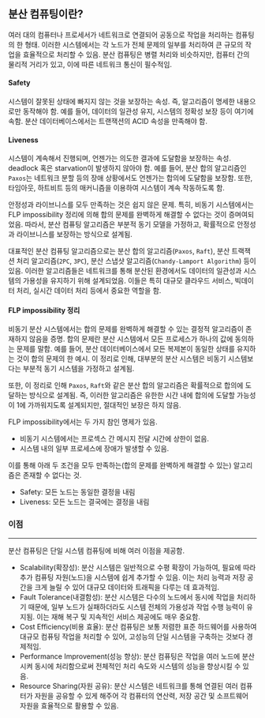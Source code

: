 ## 분산 컴퓨팅이란?
여러 대의 컴퓨터나 프로세서가 네트워크로 연결되어 공동으로 작업을 처리하는 컴퓨팅의 한 형태. 이러한 시스템에서는 각 노드가 전체 문제의 일부를 처리하여 큰 규모의 작업을 효율적으로 처리할 수 있음. 분산 컴퓨팅은 병렬 처리와 비슷하지만, 컴퓨터 간의 물리적 거리가 있고, 이에 따른 네트워크 통신이 필수적임.

#### Safety
시스템이 잘못된 상태에 빠지지 않는 것을 보장하는 속성. 즉, 알고리즘이 명세한 내용으로만 동작해야 함. 예를 들어, 데이터의 일관성 유지, 시스템의 정확성 보장 등이 여기에 속함. 분산 데이터베이스에서는 트랜잭션의 ACID 속성을 만족해야 함.

#### Liveness
시스템이 계속해서 진행되며, 언젠가는 의도한 결과에 도달함을 보장하는 속성. deadlock 혹은 starvation이 발생하지 않아야 함. 예를 들어, 분산 합의 알고리즘인 `Paxos`는 네트워크 분할 등의 장애 상황에서도 언젠가는 합의에 도달함을 보장함. 또한, 타임아웃, 하트비트 등의 매커니즘을 이용하여 시스템이 계속 작동하도록 함.

안정성과 라이브니스를 모두 만족하는 것은 쉽지 않은 문제. 특히, 비동기 시스템에서는 FLP impossibility 정리에 의해 합의 문제를 완벽하게 해결할 수 없다는 것이 증며여되었음. 따라서, 분산 컴퓨팅 알고리즘은 부분적 동기 모델을 가정하고, 확률적으로 안정성과 라이브니스를 보장하는 방식으로 설계됨.

대표적인 분산 컴퓨팅 알고리즘으로는 분산 합의 알고리즘(`Paxos`, `Raft`), 분산 트랙잭션 처리 알고리즘(`2PC`, `3PC`), 분산 스냅샷 알고리즘(`Chandy-Lamport Algorithm`) 등이 있음. 이러한 알고리즘들은 네트워크를 통해 분산된 환경에서도 데이터의 일관성과 시스템의 가용성을 유지하기 위해 설계되었음. 이들은 특히 대규모 클라우드 서비스, 빅데이터 처리, 실시간 데이터 처리 등에서 중요한 역할을 함.

#### FLP impossibility 정리
비동기 분산 시스템에서는 합의 문제를 완벽하게 해결할 수 있는 결정적 알고리즘이 존재하지 않음을 증명. 합의 문제란 분산 시스템에서 모든 프로세스가 하나의 값에 동의하는 문제를 말함. 예를 들어, 분산 데이터베이스에서 모든 복제본이 동일한 상태를 유지하는 것이 합의 문제의 한 예시. 이 정리로 인해, 대부분의 분산 시스템은 비동기 시스템보다는 부분적 동기 시스템을 가정하고 설계됨.

또한, 이 정리로 인해 `Paxos`, `Raft`와 같은 분산 합의 알고리즘은 확률적으로 합의에 도달하는 방식으로 설계됨. 즉, 이러한 알고리즘은 유한한 시간 내에 합의에 도달할 가능성이 1에 가까워지도록 설계되지만, 절대적인 보장은 하지 않음.

FLP impossibility에서는 두 가지 참인 명제가 있음.
- 비동기 시스템에서는 프로섹스 간 메시지 전달 시간에 상한이 없음.
- 시스템 내의 일부 프로세스에 장애가 발생할 수 있음.

이를 통해 아래 두 조건을 모두 만족하는(합의 문제를 완벽하게 해결할 수 있는) 알고리즘은 존재할 수 없다는 것.
- Safety: 모든 노드는 동일한 결정을 내림
- Liveness: 모든 노드는 결국에는 결정을 내림

### 이점
---
분산 컴퓨팅은 단일 시스템 컴퓨팅에 비해 여러 이점을 제공함.
- Scalability(확장성): 분산 시스템은 일반적으로 수평 확장이 가능하여, 필요에 따라 추가 컴퓨팅 자원(노드)을 시스템에 쉽게 추가할 수 있음. 이는 처리 능력과 저장 공간을 크게 늘릴 수 있어 대규모 데이터와 트래픽을 다루는 데 효과적임.
- Fault Tolerance(내결함성): 분산 시스템은 다수의 노드에서 동시에 작업을 처리하기 때문에, 일부 노드가 실패하더라도 시스템 전체의 가용성과 작업 수행 능력이 유지됨. 이는 재해 복구 및 지속적인 서비스 제공에도 매우 중요함.
- Cost Efficiency(비용 효율): 분산 컴퓨팅은 보통 저렴한 표준 하드웨어를 사용하여 대규모 컴퓨팅 작업을 처리할 수 있어, 고성능의 단일 시스템을 구축하는 것보다 경제적임.
- Performance Improvement(성능 향상): 분산 컴퓨팅은 작업을 여러 노드에 분산시켜 동시에 처리함으로써 전체적인 처리 속도와 시스템의 성능을 향상시킬 수 있음.
- Resource Sharing(자원 공유): 분산 시스템은 네트워크를 통해 연결된 여러 컴퓨터가 자원을 공유할 수 있게 해주어 각 컴퓨터의 연산력, 저장 공간 및 소프트웨어 자원을 효율적으로 활용할 수 있음.